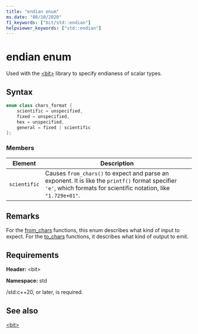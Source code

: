 ```yaml
---
title: "endian enum"
ms.date: "08/10/2020"
f1_keywords: ["bit/std::endian"]
helpviewer_keywords: ["std::endian"]
---
```

# endian enum

Used with the [\<bit>](charconv.md) library to specify endianess of scalar types.

## Syntax

```cpp
enum class chars_format {
    scientific = unspecified,
    fixed = unspecified,
    hex = unspecified,
    general = fixed | scientific
};
```

### Members

|Element|Description|
|-|-|
| `scientific` | Causes `from_chars()` to expect and parse an exponent. It is like the `printf()` format specifier `'e'`, which formats for scientific notation, like `"1.729e+01"`. |

## Remarks

For the [from_chars](charconv-functions.md#from_chars) functions, this enum describes what kind of input to expect.
For the [to_chars](charconv-functions.md#to_chars) functions, it describes what kind of output to emit.

## Requirements

**Header:** \<bit>

**Namespace:** std

/std:c++20, or later, is required.

## See also

[\<bit>](../standard-library/bit.md)  
